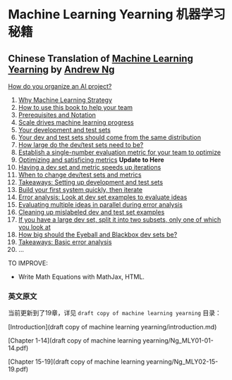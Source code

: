 # Machine Learning Yearning 机器学习秘籍
## Chinese Translation of [Machine Learning Yearning](http://www.mlyearning.org/) by [Andrew Ng](http://www.andrewng.org/)
[How do you organize an AI project?](How-do-you-organize-an-AI-project.md)
1. [Why Machine Learning Strategy](1.why-machine-learning-strategy.md) 
2. [How to use this book to help your team](2.how-to-use-this-book-to-help-your-team.md)
3. [Prerequisites and Notation](3.prerequisites-and-notation.md)
4. [Scale drives machine learning progress](4.scale-drives-machine-learning-progress.md)
5. [Your development and test sets](5.your-development-and-test-sets.md)
6. [Your dev and test sets should come from the same distribution](6.your-dev-and-test-sets-should-come-from-the-same-distribution.md)
7. [How large do the dev/test sets need to be?](7.how-large-do-the-dev-and-test-sets-need-to-be.md)
8. [Establish a single-number evaluation metric for your team to optimize](8.establish-a-single-number-evaluation-metric-for-your-team-to-optimize.md)
9. [Optimizing and satisficing metrics](9.optimizing-and-satisficing-metrics.md) **Update to Here**
10. [Having a dev set and metric speeds up iterations](10.having-a-dev-set-and-metric-speeds-up-iterations.md)
11. [When to change dev/test sets and metrics](11.when-to-change-dev-and-test-sets-and-metrics.md)
12. [Takeaways: Setting up development and test sets](12.takeaways_setting-up-development-and-test-sets.md)
13. [Build your first system quickly, then iterate]()
14. [Error analysis: Look at dev set examples to evaluate ideas]()
15. [Evaluating multiple ideas in parallel during error analysis]()
16. [Cleaning up mislabeled dev and test set examples]()
17. [If you have a large dev set, split it into two subsets, only one of which you look at]()
18. [How big should the Eyeball and Blackbox dev sets be?]()
19. [Takeaways: Basic error analysis]() 
20. ...

TO IMPROVE:
- Write Math Equations with MathJax, HTML.

### 英文原文

当前更新到了19章，详见 `draft copy of machine learning yearning` 目录：

[Introduction](draft copy of machine learning yearning/introduction.md)

[Chapter 1-14](draft copy of machine learning yearning/Ng_MLY01-01-14.pdf)

[Chapter 15-19](draft copy of machine learning yearning/Ng_MLY02-15-19.pdf)
